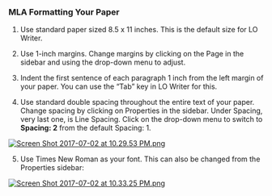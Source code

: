 ### MLA Formatting Your Paper

1. Use standard paper sized 8.5 x 11 inches. This is the default size for LO Writer.

2. Use 1-inch margins. Change margins by clicking on the Page in the sidebar and using the drop-down menu to adjust.

3. Indent the first sentence of each paragraph 1 inch from the left margin of your paper. You can use the “Tab” key in LO Writer for this.

4. Use standard double spacing throughout the entire text of your paper. Change spacing by clicking on Properties in the sidebar. Under Spacing, very last one, is Line Spacing. Click on the drop-down menu to switch to **Spacing: 2** from the default Spacing: 1.

[![Screen Shot 2017-07-02 at 10.29.53 PM.png](https://s19.postimg.org/4dr9cqn5v/Screen_Shot_2017-07-02_at_10.29.53_PM.png)](https://postimg.org/image/fdcgocdkv/)

5. Use Times New Roman as your font. This can also be changed from the Properties sidebar:

[![Screen Shot 2017-07-02 at 10.33.25 PM.png](https://s19.postimg.org/nwvum3lxf/Screen_Shot_2017-07-02_at_10.33.25_PM.png)](https://postimg.org/image/w2dwk9a67/)
